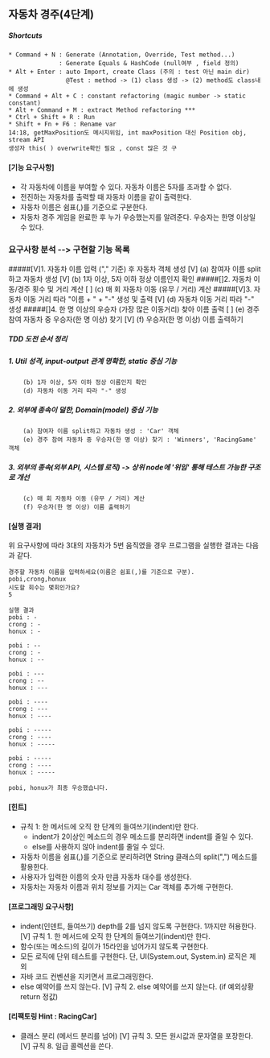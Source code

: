 ## **자동차 경주(4단계)**
##### Shortcuts
    * Command + N : Generate (Annotation, Override, Test method...)
                  : Generate Equals & HashCode (null여부 , field 정의)
    * Alt + Enter : auto Import, create Class (주의 : test 아닌 main dir)
                    @Test : method -> (1) class 생성 -> (2) method도 class내에 생성
    * Command + Alt + C : constant refactoring (magic number -> static constant)
    * Alt + Command + M : extract Method refactoring ***
    * Ctrl + Shift + R : Run
    * Shift + Fn + F6 : Rename var
    14:18, getMaxPosition도 메시지위임, int maxPosition 대신 Position obj, stream API
    생성자 this( ) overwrite확인 필요 , const 많은 것 구
#### [기능 요구사항]
* 각 자동차에 이름을 부여할 수 있다. 자동차 이름은 5자를 초과할 수 없다.
* 전진하는 자동차를 출력할 때 자동차 이름을 같이 출력한다.
* 자동차 이름은 쉼표(,)를 기준으로 구분한다.
* 자동차 경주 게임을 완료한 후 누가 우승했는지를 알려준다. 우승자는 한명 이상일 수 있다.


### 요구사항 분석 --> 구현할 기능 목록 
#####[V]1. 자동차 이름 입력 ("," 기준) 후 자동차 객체 생성
    [V] (a) 참여자 이름 split하고 자동차 생성 
    [V] (b) 1자 이상, 5자 이하 정상 이름인지 확인
#####[]2. 자동차 이동/경주 횟수 및 거리 계산
    [ ] (c) 매 회 자동차 이동 (유무 / 거리) 계산
#####[V]3. 자동차 이동 거리 따라 "이름 + " + "-" 생성 및 출력 
    [V] (d) 자동차 이동 거리 따라 "-" 생성
#####[]4. 한 명 이상의 우승자 (가장 많은 이동거리) 찾아 이름 출력
    [ ] (e) 경주 참여 자동차 중 우승자(한 명 이상) 찾기 
    [V] (f) 우승자(한 명 이상) 이름 출력하기     

##### TDD 도전 순서 정리 
##### 1. Util 성격, input-output 관계 명확한, static 중심 기능
        (b) 1자 이상, 5자 이하 정상 이름인지 확인
        (d) 자동차 이동 거리 따라 "-" 생성
##### 2. 외부에 종속이 덜한, Domain(model) 중심 기능
        (a) 참여자 이름 split하고 자동차 생성 : 'Car' 객체
        (e) 경주 참여 자동차 중 우승자(한 명 이상) 찾기 : 'Winners', 'RacingGame' 객체
##### 3. 외부의 종속(외부 API, 시스템 로직) -> 상위 node에 '위임' 통해 테스트 가능한 구조로 개선
        (c) 매 회 자동차 이동 (유무 / 거리) 계산
        (f) 우승자(한 명 이상) 이름 출력하기 

#### [실행 결과]
위 요구사항에 따라 3대의 자동차가 5번 움직였을 경우 프로그램을 실행한 결과는 다음과 같다.
    
    경주할 자동차 이름을 입력하세요(이름은 쉼표(,)를 기준으로 구분).
    pobi,crong,honux
    시도할 회수는 몇회인가요?
    5
    
    실행 결과
    pobi : -
    crong : -
    honux : -
    
    pobi : --
    crong : -
    honux : --
    
    pobi : ---
    crong : --
    honux : ---
    
    pobi : ----
    crong : ---
    honux : ----
    
    pobi : -----
    crong : ----
    honux : -----
    
    pobi : -----
    crong : ----
    honux : -----
    
    pobi, honux가 최종 우승했습니다.
    
#### [힌트]
* 규칙 1: 한 메서드에 오직 한 단계의 들여쓰기(indent)만 한다.
    * indent가 2이상인 메소드의 경우 메소드를 분리하면 indent를 줄일 수 있다.
    * else를 사용하지 않아 indent를 줄일 수 있다.
* 자동차 이름을 쉼표(,)를 기준으로 분리하려면 String 클래스의 split(",") 메소드를 활용한다.
* 사용자가 입력한 이름의 숫자 만큼 자동차 대수를 생성한다.
* 자동차는 자동차 이름과 위치 정보를 가지는 Car 객체를 추가해 구현한다.

#### [프로그래밍 요구사항]
* indent(인덴트, 들여쓰기) depth를 2를 넘지 않도록 구현한다. 1까지만 허용한다.
    [V] 규칙 1. 한 메서드에 오직 한 단계의 들여쓰기(indent)만 한다.
* 함수(또는 메소드)의 길이가 15라인을 넘어가지 않도록 구현한다.
* 모든 로직에 단위 테스트를 구현한다. 단, UI(System.out, System.in) 로직은 제외
* 자바 코드 컨벤션을 지키면서 프로그래밍한다.
* else 예약어를 쓰지 않는다.
    [V] 규칙 2. else 예약어를 쓰지 않는다. (if 예외상황 return 정값)
    
#### [리팩토링 Hint : RacingCar]
* 클래스 분리 (메서드 분리를 넘어)
    [V] 규칙 3. 모든 원시값과 문자열을 포장한다.
    [V] 규칙 8. 일급 콜렉션을 쓴다.
